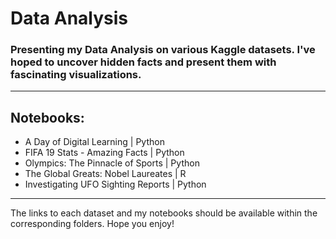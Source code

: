 # Data Analysis

### Presenting my Data Analysis on various Kaggle datasets. I've hoped to uncover hidden facts and present them with fascinating visualizations.
---
## Notebooks:
- A Day of Digital Learning | Python
- FIFA 19 Stats - Amazing Facts | Python
- Olympics: The Pinnacle of Sports | Python
- The Global Greats: Nobel Laureates | R
- Investigating UFO Sighting Reports | Python
---
The links to each dataset and my notebooks should be available within the corresponding folders. Hope you enjoy!
